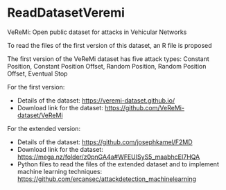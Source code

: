 # ReadDatasetVeremi

VeReMi: Open public dataset for attacks in Vehicular Networks

To read the files of the first version of this dataset, an R file is proposed

The first version of the VeReMi dataset has five attack types: Constant Position, Constant Position Offset, Random Position, Random Position Offset, Eventual Stop

For the first version:
- Details of the dataset: https://veremi-dataset.github.io/
- Download link for the dataset: https://github.com/VeReMi-dataset/VeReMi


For the extended version:
- Details of the dataset: https://github.com/josephkamel/F2MD
- Download link for the dataset: https://mega.nz/folder/z0pnGA4a#WFEUISyS5_maabhcEI7HQA
- Python files to read the files of the extended dataset and to implement machine learning techniques: https://github.com/ercansec/attackdetection_machinelearning

